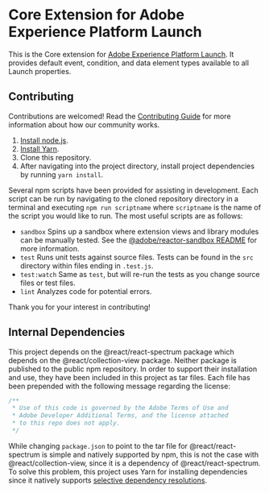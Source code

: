 # Core Extension for Adobe Experience Platform Launch

This is the Core extension for [Adobe Experience Platform Launch](https://www.adobe.com/experience-platform/launch.html). It provides default event, condition, and data element types available to all Launch properties.

## Contributing

Contributions are welcomed! Read the [Contributing Guide](CONTRIBUTING.md) for more information about how our community works.

1. [Install node.js](https://nodejs.org/).
1. [Install Yarn](https://yarnpkg.com/en/docs/install). 
1. Clone this repository.
1. After navigating into the project directory, install project dependencies by running `yarn install`.

Several npm scripts have been provided for assisting in development. Each script can be run by navigating to the cloned repository directory in a terminal and executing `npm run scriptname` where `scriptname` is the name of the script you would like to run. The most useful scripts are as follows:

* `sandbox` Spins up a sandbox where extension views and library modules can be manually tested. See the [@adobe/reactor-sandbox README](https://github.com/Adobe-Marketing-Cloud/reactor-sandbox) for more information.
* `test` Runs unit tests against source files. Tests can be found in the `src` directory within files ending in `.test.js`.
* `test:watch` Same as `test`, but will re-run the tests as you change source files or test files.
* `lint` Analyzes code for potential errors.

Thank you for your interest in contributing!

## Internal Dependencies

This project depends on the @react/react-spectrum package which depends on the @react/collection-view package. Neither package is published to the public npm repository. In order to support their installation and use, they have been included in this project as tar files. Each file has been prepended with the following message regarding the license: 

```js
/**
 * Use of this code is governed by the Adobe Terms of Use and
 * Adobe Developer Additional Terms, and the license attached
 * to this repo does not apply.
 */
```

While changing `package.json` to point to the tar file for @react/react-spectrum is simple and natively supported by npm, this is not the case with @react/collection-view, since it is a dependency of @react/react-spectrum. To solve this problem, this project uses Yarn for installing dependencies since it natively supports [selective dependency resolutions](https://yarnpkg.com/lang/en/docs/selective-version-resolutions/).
